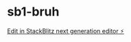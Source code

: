 # sb1-bruh

[Edit in StackBlitz next generation editor ⚡️](https://stackblitz.com/~/github.com/DawsonBeckwith/sb1-bruh)